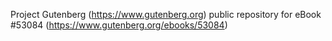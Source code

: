 Project Gutenberg (https://www.gutenberg.org) public repository for
eBook #53084 (https://www.gutenberg.org/ebooks/53084)

